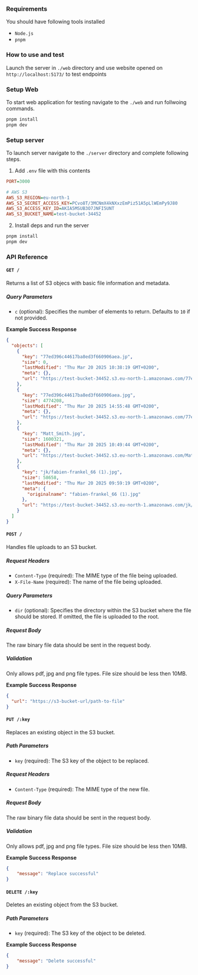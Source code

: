 ### Requirements
You should have following tools installed
- `Node.js`
- `pnpm`

### How to use and test
Launch the server in `./web` directory and use website opened on `http://localhost:5173/` to test endpoints

### Setup Web
To start web application for testing navigate to the `./web` and run follwoing commands.

```sh
pnpm install
pnpm dev
```

### Setup server
To launch server navigate to the `./server` directory and complete following steps.

1. Add `.env` file with this contents
```ini
PORT=3000

# AWS S3
AWS_S3_REGION=eu-north-1
AWS_S3_SECRET_ACCESS_KEY=PCvo8T/3MCNmX4kNXxzEmPiz51A5pLlWEmPy9J80
AWS_S3_ACCESS_KEY_ID=AKIA5MSUB3O7JNFI5UNT
AWS_S3_BUCKET_NAME=test-bucket-34452
```

2. Install deps and run the server
```sh
pnpm install
pnpm dev 
```

### API Reference

#### `GET /`
Returns a list of S3 objecs with basic file information and metadata.

##### Query Parameters
- `c` (optional): Specifies the number of elements to return. Defaults to `10` if not provided.

**Example Success Response**
```json
{
  "objects": [
    {
      "key": "77ed396c44617ba8ed3f660906aea.jp",
      "size": 0,
      "lastModified": "Thu Mar 20 2025 10:38:19 GMT+0200",
      "meta": {},
      "url": "https://test-bucket-34452.s3.eu-north-1.amazonaws.com/77ed396c44617ba8ed3f660906aea.jp"
    },
    {
      "key": "77ed396c44617ba8ed3f660906aea.jpg",
      "size": 4774208,
      "lastModified": "Thu Mar 20 2025 14:55:48 GMT+0200",
      "meta": {},
      "url": "https://test-bucket-34452.s3.eu-north-1.amazonaws.com/77ed396c44617ba8ed3f660906aea.jpg"
    },
    {
      "key": "Matt_Smith.jpg",
      "size": 1600321,
      "lastModified": "Thu Mar 20 2025 10:49:44 GMT+0200",
      "meta": {},
      "url": "https://test-bucket-34452.s3.eu-north-1.amazonaws.com/Matt_Smith.jpg"
    },
    {
      "key": "jk/fabien-frankel_66 (1).jpg",
      "size": 58658,
      "lastModified": "Thu Mar 20 2025 09:59:19 GMT+0200",
      "meta": {
        "originalname": "fabien-frankel_66 (1).jpg"
      },
      "url": "https://test-bucket-34452.s3.eu-north-1.amazonaws.com/jk/fabien-frankel_66 (1).jpg"
    }
  ]
}
```

#### `POST /`
Handles file uploads to an S3 bucket. 


##### Request Headers
- `Content-Type` (required): The MIME type of the file being uploaded.
- `X-File-Name` (required): The name of the file being uploaded.

##### Query Parameters
- `dir` (optional): Specifies the directory within the S3 bucket where the file should be stored. If omitted, the file is uploaded to the root.

##### Request Body
The raw binary file data should be sent in the request body.

##### Validation
Only allows pdf, jpg and png file types. 
File size should be less then 10MB.

**Example Success Response**
  ```json
  {
    "url": "https://s3-bucket-url/path-to-file"
  }
  ```

#### `PUT /:key`
Replaces an existing object in the S3 bucket.

##### Path Parameters
- `key` (required): The S3 key of the object to be replaced.

##### Request Headers
- `Content-Type` (required): The MIME type of the new file.

##### Request Body
The raw binary file data should be sent in the request body.

##### Validation
Only allows pdf, jpg and png file types. 
File size should be less then 10MB.

**Example Success Response**
```json
{
    "message": "Replace successful"
}
```

#### `DELETE /:key`
Deletes an existing object from the S3 bucket.

##### Path Parameters
- `key` (required): The S3 key of the object to be deleted.

**Example Success Response**
```json
{
    "message": "Delete successful"
}
```